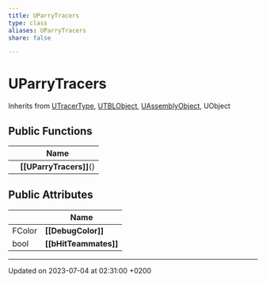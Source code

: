 ```yaml
---
title: UParryTracers
type: class
aliases: UParryTracers
share: false

---
```


# UParryTracers





Inherits from [UTracerType](/docs/SDK/Source/Classes/classUTracerType.md), [UTBLObject](/docs/SDK/Source/Classes/classUTBLObject.md), [UAssemblyObject](/docs/SDK/Source/Classes/classUAssemblyObject.md), UObject

## Public Functions

|                | Name           |
| -------------- | -------------- |
| | **[[UParryTracers]]**() |

## Public Attributes

|                | Name           |
| -------------- | -------------- |
| FColor | **[[DebugColor]]**  |
| bool | **[[bHitTeammates]]**  |

-------------------------------

Updated on 2023-07-04 at 02:31:00 +0200
